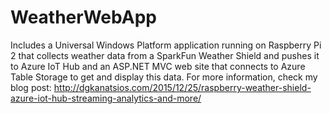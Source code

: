 # WeatherWebApp
Includes a Universal Windows Platform application running on Raspberry Pi 2 that collects weather data from a SparkFun Weather Shield and pushes it to Azure IoT Hub and an ASP.NET MVC web site that connects to Azure Table Storage to get and display this data.
For more information, check my blog post: http://dgkanatsios.com/2015/12/25/raspberry-weather-shield-azure-iot-hub-streaming-analytics-and-more/
